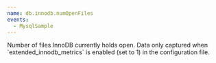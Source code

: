 ```yaml
---
name: db.innodb.numOpenFiles
events:
  - MysqlSample
---
```


Number of files InnoDB currently holds open. Data only captured when \`extended\_innodb\_metrics\` is enabled (set to 1) in the configuration file.